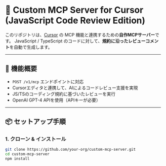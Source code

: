 # 🧠 Custom MCP Server for Cursor (JavaScript Code Review Edition)

このリポジトリは、[Cursor](https://www.cursor.sh/) の MCP 機能と連携するための**自作MCPサーバー**です。
JavaScript / TypeScript のコードに対して、**規約に沿ったレビューコメント**を自動で生成します。

---

## 🚀 機能概要

- `POST /v1/mcp` エンドポイントに対応
- Cursorエディタと連携して、AIによるコードレビュー支援を実現
- JS/TSのコーディング規約に基づいたレビューを実行
- OpenAI GPT-4 APIを使用（APIキーが必要）

---

## 📦 セットアップ手順

### 1. クローン & インストール

```bash
git clone https://github.com/your-org/custom-mcp-server.git
cd custom-mcp-server
npm install

